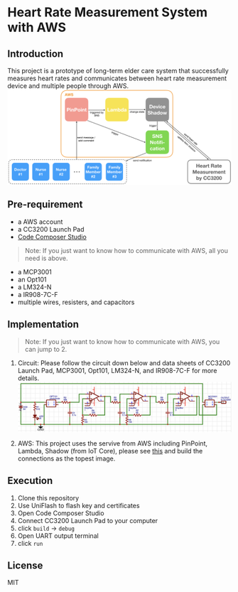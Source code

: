 # Heart Rate Measurement System with AWS

## Introduction
This project is a prototype of long-term elder care system that successfully measures heart rates and communicates between heart rate measurement device and multiple people through AWS.
 ![](/asset/system_architecture.png)
## Pre-requirement
* a AWS account
* a CC3200 Launch Pad
* [Code Composer Studio](http://www.ti.com/tool/CCSTUDIO-MSP)
> Note: If you just want to know how to communicate with AWS, all you need is above.
* a MCP3001
* an Opt101 
* a LM324-N
* a IR908-7C-F
* multiple wires, resisters, and capacitors

## Implementation
> Note: If you just want to know how to communicate with AWS, you can jump to 2.

1. Circuit: Please follow the circuit down below and data sheets of CC3200 Launch Pad, MCP3001, Opt101, LM324-N, and IR908-7C-F for more details.
 ![](/asset/circuits.png)

2. AWS: This project uses the servive from AWS including PinPoint, Lambda, Shadow (from IoT Core), please see [this](https://aws.amazon.com) and build the connections as the topest image.

## Execution
1. Clone this repository
2. Use UniFlash to flash key and certificates
3. Open Code Composer Studio
4. Connect CC3200 Launch Pad to your computer
5. click `build` -> `debug`
6. Open UART output terminal
7. click `run`

## License
MIT
